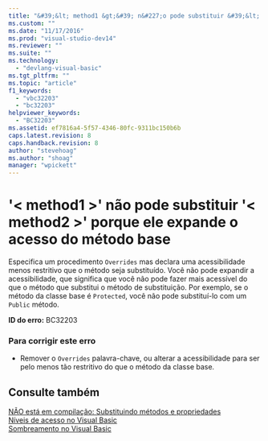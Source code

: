 ```yaml
---
title: "&#39;&lt; method1 &gt;&#39; n&#227;o pode substituir &#39;&lt; method2 &gt;&#39; porque ele expande o acesso do m&#233;todo base | Microsoft Docs"
ms.custom: ""
ms.date: "11/17/2016"
ms.prod: "visual-studio-dev14"
ms.reviewer: ""
ms.suite: ""
ms.technology: 
  - "devlang-visual-basic"
ms.tgt_pltfrm: ""
ms.topic: "article"
f1_keywords: 
  - "vbc32203"
  - "bc32203"
helpviewer_keywords: 
  - "BC32203"
ms.assetid: ef7816a4-5f57-4346-80fc-9311bc150b6b
caps.latest.revision: 8
caps.handback.revision: 8
author: "stevehoag"
ms.author: "shoag"
manager: "wpickett"
---
```

# &#39;&lt; method1 &gt;&#39; n&#227;o pode substituir &#39;&lt; method2 &gt;&#39; porque ele expande o acesso do m&#233;todo base
Especifica um procedimento `Overrides` mas declara uma acessibilidade menos restritivo que o método seja substituído. Você não pode expandir a acessibilidade, que significa que você não pode fazer mais acessível do que o método que substitui o método de substituição. Por exemplo, se o método da classe base é `Protected`, você não pode substituí\-lo com um `Public` método.  
  
 **ID do erro:** BC32203  
  
### Para corrigir este erro  
  
-   Remover o `Overrides` palavra\-chave, ou alterar a acessibilidade para ser pelo menos tão restritivo do que o método da classe base.  
  
## Consulte também  
 [NÃO está em compilação: Substituindo métodos e propriedades](http://msdn.microsoft.com/pt-br/2167e8f5-1225-4b13-9ebd-02591ba90213)   
 [Níveis de acesso no Visual Basic](../../visual-basic/programming-guide/language-features/declared-elements/access-levels.md)   
 [Sombreamento no Visual Basic](../../visual-basic/programming-guide/language-features/declared-elements/shadowing.md)